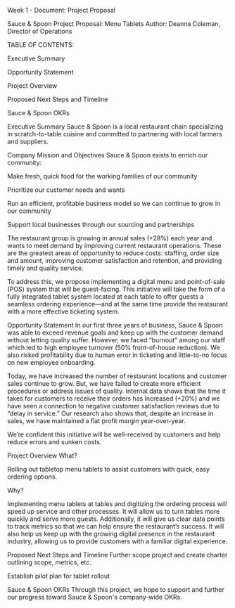 Week 1 - Document: Project Proposal

Sauce & Spoon Project Proposal: Menu Tablets
Author: Deanna Coleman, Director of Operations

TABLE OF CONTENTS:

Executive Summary

Opportunity Statement

Project Overview

Proposed Next Steps and Timeline

Sauce & Spoon OKRs


Executive Summary
Sauce & Spoon is a local restaurant chain specializing in scratch-to-table cuisine and committed to partnering with local farmers and suppliers. 

Company Mission and Objectives
Sauce & Spoon exists to enrich our community:

Make fresh, quick food for the working families of our community

Prioritize our customer needs and wants

Run an efficient, profitable business model so we can continue to grow in our community

Support local businesses through our sourcing and partnerships

The restaurant group is growing in annual sales (+28%) each year and wants to meet demand by improving current restaurant operations. These are the greatest areas of opportunity to reduce costs: staffing, order size and amount, improving customer satisfaction and retention, and providing timely and quality service.

To address this, we propose implementing a digital menu and point-of-sale (POS) system that will be guest-facing. This initiative will take the form of a fully integrated tablet system located at each table to offer guests a seamless ordering experience—and at the same time provide the restaurant with a more effective ticketing system.

Opportunity Statement
In our first three years of business, Sauce & Spoon was able to exceed revenue goals and keep up with the customer demand without letting quality suffer. However, we faced “burnout” among our staff which led to high employee turnover (50% front-of-house reduction). We also risked profitability due to human error in ticketing and little-to-no focus on new employee onboarding. 

Today, we have increased the number of restaurant locations and customer sales continue to grow. But, we have failed to create more efficient procedures or address issues of quality. Internal data shows that the time it takes for customers to receive their orders has increased (+20%) and we have seen a connection to negative customer satisfaction reviews due to “delay in service.” Our research also shows that, despite an increase in sales, we have maintained a flat profit margin year-over-year. 

We’re confident this initiative will be well-received by customers and help reduce errors and sunken costs. 

Project Overview
What? 

Rolling out tabletop menu tablets to assist customers with quick, easy ordering options. 

Why?

Implementing menu tablets at tables and digitizing the ordering process will speed up service and other processes. It will allow us to turn tables more quickly and serve more guests. Additionally, it will give us clear data points to track metrics so that we can help ensure the restaurant’s success. It will also help us keep up with the growing digital presence in the restaurant industry, allowing us to provide customers with a familiar digital experience. 

Proposed Next Steps and Timeline
Further scope project and create charter outlining scope, metrics, etc. 

Establish pilot plan for tablet rollout

Sauce & Spoon OKRs
Through this project, we hope to support and further our progress toward Sauce & Spoon's company-wide OKRs.